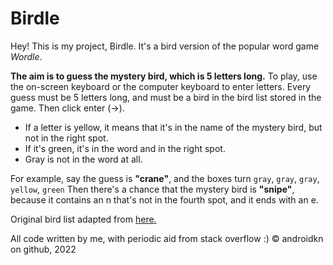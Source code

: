# Birdle

Hey! This is my project, Birdle. It's a bird version of the popular word game *Wordle*.

**The aim is to guess the mystery bird, which is 5 letters long.** To play, use the on-screen keyboard or the computer keyboard to enter letters. Every guess must be 5 letters long, and must be a bird in the bird list stored in the game. Then click enter (->).
* If a letter is yellow, it means that it's in the name of the mystery bird, but not in the right spot.
* If it's green, it's in the word and in the right spot. 
* Gray is not in the word at all.

For example, say the guess is **"crane"**, and the boxes turn `gray`, `gray`, `gray`, `yellow`, `green`
Then there's a chance that the mystery bird is **"snipe"**, because it contains an n that's not in the fourth spot, and it ends with an e.

Original bird list adapted from [here.](https://gist.github.com/jason-kane/a12aba88f84cf84906344f5fac6b33b7#file-list_of_birds-txt)

All code written by me, with periodic aid from stack overflow :)
© androidkn on github, 2022
